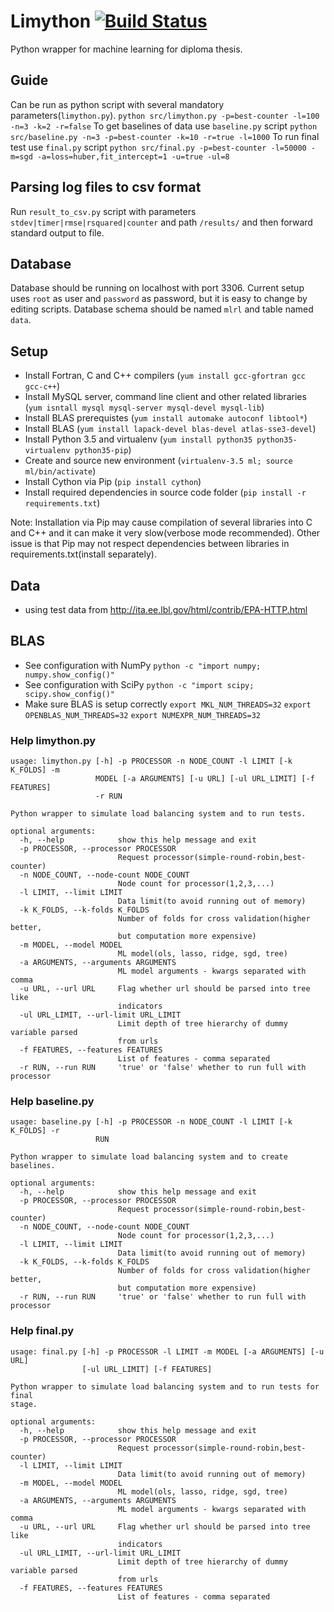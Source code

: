 # Limython [![Build Status](https://travis-ci.org/jansyk13/limython.svg?branch=master)](https://travis-ci.org/jansyk13/limython)

Python wrapper for machine learning for diploma thesis.
## Guide
Can be run as python script with several mandatory parameters(`limython.py`).
`python src/limython.py -p=best-counter -l=100 -n=3 -k=2 -r=false`
To get baselines of data use `baseline.py` script
`python src/baseline.py -n=3 -p=best-counter -k=10 -r=true -l=1000`
To run final test use `final.py` script
`python src/final.py -p=best-counter -l=50000 -m=sgd -a=loss=huber,fit_intercept=1 -u=true -ul=8`

## Parsing log files to csv format
Run `result_to_csv.py` script with parameters `stdev|timer|rmse|rsquared|counter` and path `/results/` and then forward standard output to file.

## Database
Database should be running on localhost with port 3306. Current setup uses `root` as user and `password` as password, but it is easy to change by editing scripts.
Database schema should be named `mlrl` and table named `data`.

## Setup
* Install Fortran, C and C++ compilers (`yum install gcc-gfortran gcc gcc-c++`)
* Install MySQL server, command line client and other related libraries (`yum isntall mysql mysql-server mysql-devel mysql-lib`)
* Install BLAS prerequistes (`yum install automake autoconf libtool*`)
* Install BLAS (`yum install lapack-devel blas-devel atlas-sse3-devel`)
* Install Python 3.5 and virtualenv (`yum install python35 python35-virtualenv python35-pip`)
* Create and source new environment (`virtualenv-3.5 ml; source ml/bin/activate`)
* Install Cython via Pip (`pip install cython`)
* Install required dependencies in source code folder (`pip install -r requirements.txt`)

Note: Installation via Pip may cause compilation of several libraries into C and C++ and it can make it very slow(verbose mode recommended). Other issue is that Pip may not respect dependencies between libraries in requirements.txt(install separately).

## Data
* using test data from http://ita.ee.lbl.gov/html/contrib/EPA-HTTP.html

## BLAS
* See configuration with NumPy `python -c "import numpy; numpy.show_config()"`
* See configuration with SciPy `python -c "import scipy; scipy.show_config()"`
* Make sure BLAS is setup correctly `export MKL_NUM_THREADS=32` `export OPENBLAS_NUM_THREADS=32` `export NUMEXPR_NUM_THREADS=32`

### Help limython.py
```
usage: limython.py [-h] -p PROCESSOR -n NODE_COUNT -l LIMIT [-k K_FOLDS] -m
                   MODEL [-a ARGUMENTS] [-u URL] [-ul URL_LIMIT] [-f FEATURES]
                   -r RUN

Python wrapper to simulate load balancing system and to run tests.

optional arguments:
  -h, --help            show this help message and exit
  -p PROCESSOR, --processor PROCESSOR
                        Request processor(simple-round-robin,best-counter)
  -n NODE_COUNT, --node-count NODE_COUNT
                        Node count for processor(1,2,3,...)
  -l LIMIT, --limit LIMIT
                        Data limit(to avoid running out of memory)
  -k K_FOLDS, --k-folds K_FOLDS
                        Number of folds for cross validation(higher better,
                        but computation more expensive)
  -m MODEL, --model MODEL
                        ML model(ols, lasso, ridge, sgd, tree)
  -a ARGUMENTS, --arguments ARGUMENTS
                        ML model arguments - kwargs separated with comma
  -u URL, --url URL     Flag whether url should be parsed into tree like
                        indicators
  -ul URL_LIMIT, --url-limit URL_LIMIT
                        Limit depth of tree hierarchy of dummy variable parsed
                        from urls
  -f FEATURES, --features FEATURES
                        List of features - comma separated
  -r RUN, --run RUN     'true' or 'false' whether to run full with processor
```

### Help baseline.py
```
usage: baseline.py [-h] -p PROCESSOR -n NODE_COUNT -l LIMIT [-k K_FOLDS] -r
                   RUN

Python wrapper to simulate load balancing system and to create baselines.

optional arguments:
  -h, --help            show this help message and exit
  -p PROCESSOR, --processor PROCESSOR
                        Request processor(simple-round-robin,best-counter)
  -n NODE_COUNT, --node-count NODE_COUNT
                        Node count for processor(1,2,3,...)
  -l LIMIT, --limit LIMIT
                        Data limit(to avoid running out of memory)
  -k K_FOLDS, --k-folds K_FOLDS
                        Number of folds for cross validation(higher better,
                        but computation more expensive)
  -r RUN, --run RUN     'true' or 'false' whether to run full with processor
```

### Help final.py
```
usage: final.py [-h] -p PROCESSOR -l LIMIT -m MODEL [-a ARGUMENTS] [-u URL]
                [-ul URL_LIMIT] [-f FEATURES]

Python wrapper to simulate load balancing system and to run tests for final
stage.

optional arguments:
  -h, --help            show this help message and exit
  -p PROCESSOR, --processor PROCESSOR
                        Request processor(simple-round-robin,best-counter)
  -l LIMIT, --limit LIMIT
                        Data limit(to avoid running out of memory)
  -m MODEL, --model MODEL
                        ML model(ols, lasso, ridge, sgd, tree)
  -a ARGUMENTS, --arguments ARGUMENTS
                        ML model arguments - kwargs separated with comma
  -u URL, --url URL     Flag whether url should be parsed into tree like
                        indicators
  -ul URL_LIMIT, --url-limit URL_LIMIT
                        Limit depth of tree hierarchy of dummy variable parsed
                        from urls
  -f FEATURES, --features FEATURES
                        List of features - comma separated
```
